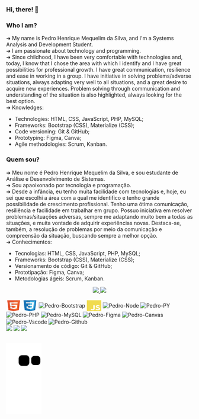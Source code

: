### Hi, there! 👋

### Who I am?

➜ My name is Pedro Henrique Mequelim da Silva, and I'm a Systems Analysis and Development Student.<br>
➜ I am passionate about technology and programming.<br>
➜ Since childhood, I have been very comfortable with technologies and, today, I know that I chose the area with which I identify and I have great possibilities for professional growth. I have great communication, resilience and ease in working in a group. I have initiative in solving problems/adverse situations, always adapting very well to all situations, and a great desire to acquire new experiences. Problem solving through communication and understanding of the situation is also highlighted, always looking for the best option.<br>
➜ Knowledges:
   <ul>
     <li>Technologies: HTML, CSS, JavaScript, PHP, MySQL;</li>
     <li>Frameworks: Bootstrap (CSS), Materialize (CSS);</li>
     <li>Code versioning: Git & GitHub;</li>
     <li>Prototyping: Figma, Canva;</li>
     <li>Agile methodologies: Scrum, Kanban.</li>
   </ul>

### Quem sou?  
➜ Meu nome é Pedro Henrique Mequelim da Silva, e sou estudante de Análise e Desenvolvimento de Sistemas.<br>
➜ Sou apaoixonado por tecnologia e programação.<br>
➜ Desde a infância, eu tenho muita facilidade com tecnologias e, hoje, eu sei que escolhi a área com a qual me identifico e tenho grande possibilidade de crescimento profissional. Tenho uma ótima comunicação, resiliência e facilidade em trabalhar em grupo. Possuo iniciativa em resolver problemas/situações adversas, sempre me adaptando muito bem a todas as situações, e muita vontade de adquirir experiências novas. Destaca-se, também, a resolução de problemas por meio da comunicação e compreensão da situação, buscando sempre a melhor opção.<br>
➜ Conhecimentos:
   <ul>
     <li>Tecnologias: HTML, CSS, JavaScript, PHP, MySQL;</li>
     <li>Frameworks: Bootstrap (CSS), Materialize (CSS);</li>
     <li>Versionamento de código: Git & GitHub;</li>
     <li>Prototipação: Figma, Canva;</li>
     <li>Metodologias ágeis: Scrum, Kanban.</li>
   </ul>
   
   <div align="center">
  <a href="https://github.com/duribeiro">
    <img height="150em" src="https://github-readme-stats.vercel.app/api?username=phms07&count_private=true&include_all_commits=true&show_icons=true&theme=dracula&hide_border=false&show_owner=true"/>
    <img height="150em" src="https://github-readme-stats.vercel.app/api/top-langs/?username=phms07&theme=dracula&hide_border=false&&layout=compact"/>
  </a>
</div>

<div style="display: inline_block"><br>
  <img align="center" alt="Pedro-HTML" height="30" width="40" src="https://raw.githubusercontent.com/devicons/devicon/master/icons/html5/html5-original.svg">
  <img align="center" alt="Pedro-CSS" height="30" width="40" src="https://raw.githubusercontent.com/devicons/devicon/master/icons/css3/css3-original.svg">
  <img align="center" alt="Pedro-Bootstrap" height="45" width="35" src="https://cdn.jsdelivr.net/gh/devicons/devicon/icons/bootstrap/bootstrap-original.svg">
  <img align="center" alt="Pedro-JS" height="30" width="40" src="https://raw.githubusercontent.com/devicons/devicon/master/icons/javascript/javascript-plain.svg">
  <img align="center" alt="Pedro-Node" height="60" width="65" src="https://cdn.jsdelivr.net/gh/devicons/devicon/icons/nodejs/nodejs-plain-wordmark.svg"">
  <img align="center" alt="Pedro-PY" height="40" width="50" src="https://cdn.jsdelivr.net/gh/devicons/devicon/icons/python/python-original.svg">
  <img align="center" alt="Pedro-PHP" height="40" width="50" src="https://cdn.jsdelivr.net/gh/devicons/devicon/icons/php/php-original.svg"/>
  <img align="center" alt="Pedro-MySQL" height="40" width="50" src="https://cdn.jsdelivr.net/gh/devicons/devicon/icons/mysql/mysql-original.svg"/>
  <img align="center" alt="Pedro-Figma" height="30" width="40" src="https://cdn.jsdelivr.net/gh/devicons/devicon/icons/figma/figma-original.svg" />
  <img align="center" alt="Pedro-Canvas" height="30" width="40" src="https://cdn.jsdelivr.net/gh/devicons/devicon/icons/canva/canva-original.svg" />
  <img align="center" alt="Pedro-Vscode" height="30" width="40" src="https://cdn.jsdelivr.net/gh/devicons/devicon/icons/vscode/vscode-original.svg"/>
  <img align="center" alt="Pedro-Github" height="30" width="40" src="https://cdn.jsdelivr.net/gh/devicons/devicon/icons/github/github-original-wordmark.svg"/>
</div>

<div> 
  <a href = "mailto:pedrohenriquemiquelimdasilva@gmail.com"><img src="https://img.shields.io/badge/-Gmail-%23333?style=for-the-badge&logo=gmail&logoColor=white" target="_blank"></a>
  <a href="https://www.linkedin.com/in/pedro-mequelim/" target="_blank"><img src="https://img.shields.io/badge/-LinkedIn-%230077B5?style=for-the-badge&logo=linkedin&logoColor=white" target="_blank"></a> 
  <a href="https://www.instagram.com/_pedroo_._/" target="_blank"><img src="https://img.shields.io/badge/-Instagram-%23E4405F?style=for-the-badge&logo=instagram&logoColor=white" target="_blank"></a>
   
   ##
   
  ![Snake animation](https://github.com/rafaballerini/rafaballerini/blob/output/github-contribution-grid-snake.svg)
</div>
